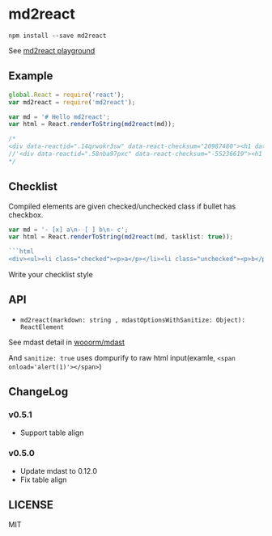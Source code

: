 # md2react

```
npm install --save md2react
```

See [md2react playground](http://mizchi.github.io/md2react/ "md2react playground")

## Example

```javascript
global.React = require('react');
var md2react = require('md2react');

var md = '# Hello md2react';
var html = React.renderToString(md2react(md));

/*
<div data-reactid=".14qrwokr3sw" data-react-checksum="20987480"><h1 data-reactid=".14qrwokr3sw.$_start_root_0_heading"><span data-reactid=".14qrwokr3sw.$_start_root_0_heading.0">Hello md2react</span></h1></div>'
//'<div data-reactid=".58nba97pxc" data-react-checksum="-55236619"><h1 data-reactid=".58nba97pxc.0"><span data-reactid=".58nba97pxc.0.0">Hello</span></h1></div>'
*/
```

## Checklist

Compiled elements are given checked/unchecked class if bullet has checkbox.

```javascript
var md = '- [x] a\n- [ ] b\n- c';
var html = React.renderToString(md2react(md, tasklist: true));

```html
<div><ul><li class="checked"><p>a</p></li><li class="unchecked"><p>b</p></li><li class=""><p>c</p></li></ul></div>
```

Write your checklist style

## API

- `md2react(markdown: string , mdastOptionsWithSanitize: Object): ReactElement`

See mdast detail in [wooorm/mdast](https://github.com/wooorm/mdast "wooorm/mdast")

And `sanitize: true` uses dompurify to raw html input(examle, `<span onload='alert(1)'></span>`)

## ChangeLog

### v0.5.1

- Support table align

### v0.5.0

- Update mdast to 0.12.0
- Fix table align

## LICENSE

MIT
